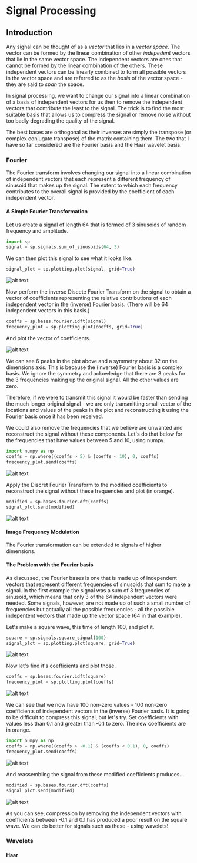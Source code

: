 # Signal Processing

## Introduction

Any signal can be thought of as a _vector_ that lies in a _vector space_.
The vector can be formed by the linear combination of other _indepedent_
vectors that lie in the same vector space. The independent vectors are
ones that cannot be formed by the linear combination of the others.
These independent vectors can be linearly combined to form all possible
vectors in the vector space and are referred to as the _basis_ of the
vector space - they are said to _span_ the space.

In signal processing, we want to change our signal into a linear
combination of a basis of independent vectors for us then to remove the
independent vectors that contribute the least to the signal. The trick
is to find the most suitable basis that allows us to compress the signal
or remove noise without too badly degrading the quality of the signal.

The best bases are orthogonal as their inverses are simply the transpose
(or complex conjugate transpose) of the matrix containing them. The two
that I have so far considered are the Fourier basis and the Haar wavelet
basis.

### Fourier

The Fourier transform involves changing our signal into a linear
combination of independent vectors that each represent a different
frequency of sinusoid that makes up the signal. The extent to which each
frequency contributes to the overall signal is provided by the coefficient
of each independent vector.

#### A Simple Fourier Transformation

Let us create a signal of length 64 that is formed of 3 sinusoids
of random frequency and amplitude.

```python
import sp
signal = sp.signals.sum_of_sinusoids(64, 3)
```

We can then plot this signal to see what it looks like.

```python
signal_plot = sp.plotting.plot(signal, grid=True)
```

![alt text][fourier_signal_plot]

Now perform the inverse Discete Fourier Transform on the signal to obtain
a vector of coefficients representing the relative contributions of each
independent vector in the (inverse) Fourier basis. (There will be 64
independent vectors in this basis.)

```python
coeffs = sp.bases.fourier.idft(signal)
frequency_plot = sp.plotting.plot(coeffs, grid=True)
```

And plot the vector of coefficients.

![alt text][fourier_frequency_plot]

We can see 6 peaks in the plot above and a symmetry about 32 on the 
dimensions axis. This is because the (inverse) Fourier basis is a complex
basis. We ignore the symmetry and ackowledge that there are 3 peaks for
the 3 frequencies making up the original signal. All the other values are
zero.

Therefore, if we were to transmit this signal it would be faster than
sending the much longer original signal - we are only transmitting small
vector of the locations and values of the peaks in the plot and reconstructing
it using the Fourier basis once it has been received.

We could also remove the frequencies that we believe are unwanted and 
reconstruct the signal without these components. Let's do that below for
the frequencies that have values between 5 and 10, using numpy.

```python
import numpy as np
coeffs = np.where((coeffs > 5) & (coeffs < 10), 0, coeffs)
frequency_plot.send(coeffs)
```

![alt text][fourier_frequency_plot_attenuated]

Apply the Discret Fourier Transform to the modified coefficients to
reconstruct the signal without these frequencies and plot (in orange).

```python
modified = sp.bases.fourier.dft(coeffs)
signal_plot.send(modified)
```

![alt text][fourier_signal_plot_modified]

#### Image Frequency Modulation

The Fourier transformation can be extended to signals of higher
dimensions.


#### The Problem with the Fourier basis

As discussed, the Fourier bases is one that is made up of independent
vectors that represent different frequencies of sinusoids that sum
to make a signal. In the first example the signal was a sum of 3
frequencies of sinusoid, which means that only 3 of the 64 independent
vectors were needed. Some signals, however, are not made up of such a
small number of frequencies but actually all the possible frequencies -
all the possible indepentent vectors that made up the vector space (64
in that example).

Let's make a square wave, this time of length 100, and plot it.

```python
square = sp.signals.square_signal(100)
signal_plot = sp.plotting.plot(square, grid=True)
``` 

![alt text][square_signal_plot]

Now let's find it's coefficients and plot those.

```python
coeffs = sp.bases.fourier.idft(square)
frequency_plot = sp.plotting.plot(coeffs)
```

![alt text][square_frequency_plot]

We can see that we now have 100 non-zero values - 100 non-zero coefficients
of independent vectors in the (inverse) Fourier basis. It is going to be
difficult to compress this signal, but let's try. Set coefficients with
values less than 0.1 and greater than -0.1 to zero. The new coefficients
are in orange.

```python
import numpy as np
coeffs = np.where((coeffs > -0.1) & (coeffs < 0.1), 0, coeffs)
frequency_plot.send(coeffs)
```

![alt text][square_frequency_plot_attenuated]

And reassembling the signal from these modified coefficients produces...

```python
modified = sp.bases.fourier.dft(coeffs)
signal_plot.send(modified)
```

![alt text][square_signal_plot_modified]

As you can see, compression by removing the independent vectors with
coefficients between -0.1 and 0.1 has produced a poor result on the
square wave. We can do better for signals such as these - using wavelets!

### Wavelets

#### Haar 


[fourier_signal_plot]: images/fourier_signal_plot.png "fourier_signal_plot"
[fourier_frequency_plot]: images/fourier_frequency_plot.png "fourier_frequency_plot"
[fourier_frequency_plot_attenuated]: images/fourier_frequency_plot_attenuated.png "fourier_frequency_plot_attenuated"
[fourier_signal_plot_modified]: images/fourier_signal_plot_modified.png "fourier_signal_plot_modified"
[square_signal_plot]: images/square_signal_plot.png "square_signal_plot"
[square_frequency_plot]: images/square_frequency_plot.png "square_frequency_plot"
[square_frequency_plot_attenuated]: images/square_frequency_plot_attenuated.png "square_frequency_plot_attenuated"
[square_signal_plot_modified]: images/square_signal_plot_modified.png "square_signal_plot_modified"
